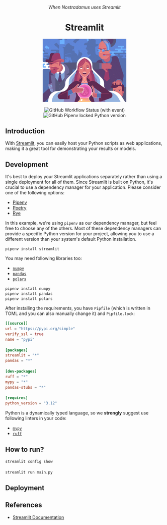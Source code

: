 <h6 align="center"> When Nostradamus uses Streamlit </h6>
<h1 align="center"> Streamlit </h1>

<p align="center">
  <img alt="banner" src="./.github/assets/banner.png" height="200px" />
</p>

<p align="center">
  <img alt="GitHub Workflow Status (with event)" src="https://img.shields.io/github/actions/workflow/status/1995parham-learning/streamlit/ci.yaml?style=for-the-badge&logo=github">
  <img alt="GitHub Pipenv locked Python version" src="https://img.shields.io/github/pipenv/locked/python-version/1995parham-learning/streamlit?style=for-the-badge&logo=python">
</p>

## Introduction

With [Streamlit](https://streamlit.io/), you can easily host your Python scripts as web applications,
making it a great tool for demonstrating your results or models.

## Development

It's best to deploy your Streamlit applications separately rather than using a single deployment for all of them.
Since Streamlit is built on Python, it's crucial to use a dependency manager for your application.
Please consider one of the following options:

- [Pipenv](https://pipenv.pypa.io/)
- [Poetry](https://python-poetry.org/)
- [Rye](https://rye.astral.sh/)

In this example, we're using `pipenv` as our dependency manager, but feel free to choose any of the others.
Most of these dependency managers can provide a specific Python version for your project,
allowing you to use a different version than your system's default Python installation.

```shell
pipenv install streamlit
```

You may need following libraries too:

- [`numpy`](https://numpy.org/)
- [`pandas`](https://pandas.pydata.org/)
- [`polars`](https://pola.rs/)

```shell
pipenv install numpy
pipenv install pandas
pipenv install polars
```

After installing the requirements, you have `Pipfile` (which is written in TOML
and you can also manually change it) and `Pipfile.lock`:

```toml
[[source]]
url = "https://pypi.org/simple"
verify_ssl = true
name = "pypi"

[packages]
streamlit = "*"
pandas = "*"

[dev-packages]
ruff = "*"
mypy = "*"
pandas-stubs = "*"

[requires]
python_version = "3.12"
```

Python is a dynamically typed language, so we **strongly** suggest use following
linters in your code:

- [`mypy`](https://mypy.readthedocs.io/en/stable/)
- [`ruff`](https://docs.astral.sh/ruff/)

## How to run?

```bash
streamlit config show

streamlit run main.py
```

## Deployment

## References

- [Streamlit Documentation](https://docs.streamlit.io/)
